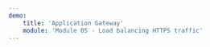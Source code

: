 ```yaml
---
demo:
    title: 'Application Gateway'
    module: 'Module 05 - Load balancing HTTPS traffic'
---
```

